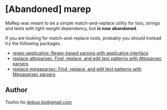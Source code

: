 # [Abandoned] marep

MaRep was meant to be a simple match-and-replace utility for lists, strings and texts with light-weight dependency, but **is now abandoned.**

If you are looking for match-and-replace tools, probably you should instead try the following packages.

- [regex-applicative: Regex-based parsing with applicative interface](http://hackage.haskell.org/package/regex-applicative)
- [replace-attoparsec: Find, replace, and edit text patterns with Attoparsec parsers](http://hackage.haskell.org/package/replace-attoparsec)
- [replace-megaparsec: Find, replace, and edit text patterns with Megaparsec parsers](http://hackage.haskell.org/package/replace-megaparsec)


## Author

Toshio Ito <debug.ito@gmail.com>

